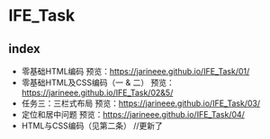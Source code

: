 # IFE_Task
## index
 - 零基础HTML编码 预览：https://jarineee.github.io/IFE_Task/01/
 - 零基础HTML及CSS编码（一 & 二） 预览： https://jarineee.github.io/IFE_Task/02&5/
 - 任务三：三栏式布局 预览：https://jarineee.github.io/IFE_Task/03/
 - 定位和居中问题 预览：https://jarineee.github.io/IFE_Task/04/
 - HTML与CSS编码（见第二条）
 //更新了
